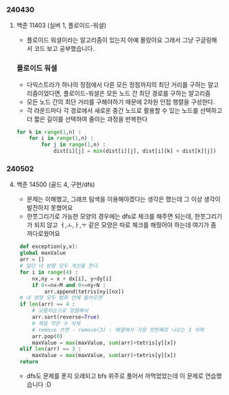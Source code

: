 ### 240430

1. 백준 11403 (실버 1, 플로이드-워셜)

   - 플로이드 워셜이라는 알고리즘이 있는지 아예 몰랐아요 그래서 그냥 구글링해서 코드 보고 공부했습니다.

   ### 플로이드 워셜

   - 다익스트라가 하나의 정점에서 다른 모든 정점까지의 최단 거리를 구하는 알고리즘이었다면, 플로이드-워셜은 모든 노드 간 최단 경로를 구하는 알고리즘
   - 모든 노드 간의 최단 거리를 구해야하기 때문에 2차원 인접 행렬을 구성한다.
   - 각 라운드마다 각 경로에서 새로운 중간 노드로 활용할 수 있는 노드를 선택하고 더 짧은 길이를 선택하여 줄이는 과정을 반복한다

   ```python
   for k in range(1,n) :
       for i in range(1,n) :
           for j in range(1,n) :
               dist[i][j] = min(dist[i][j], dist[i][k] + dist[k][j])
   ```

### 240502

4. 백준 14500 (골드 4, 구현/dfs)

   - 문제는 이해했고, 그래프 탐색을 이용해야겠다는 생각은 했는데 그 이상 생각이 발전하지 못했어요
   - 한붓그리기로 가능한 모양의 경우에는 dfs로 체크를 해주면 되는데, 한붓그리기가 되지 않고 ㅓ,ㅗ,ㅏ,ㅜ 같은 모양은 따로 체크를 해줬어야 하는데 여기가 좀 까다로웠어요

   ```python
    def exception(y,x):
    global maxValue
    arr = []
    # 일단 네 방향 모두 계산을 한다
    for i in range(4) :
        nx,ny = x + dx[i], y+dy[i]
        if 0<=nx<M and 0<=ny<N :
            arr.append(tetris[ny][nx])
    # 네 방향 모두 범위 안에 들어오면
    if len(arr) == 4 :
        # 오름차순으로 정렬해서
        arr.sort(reverse=True)
        # 제일 작은 수 삭제
        # remove 쓰면 - remove(3) : 배열에서 가장 첫번째로 나오는 3 삭제
        arr.pop(0)
        maxValue = max(maxValue, sum(arr)+tetris[y][x])
    elif len(arr) == 3 :
        maxValue = max(maxValue, sum(arr)+tetris[y][x])
    return
   ```

   - dfs도 문제를 푼지 오래되고 bfs 위주로 풀어서 까먹었었는데 이 문제로 연습했습니다 :D
